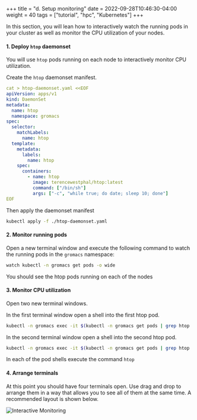 +++
title = "d. Setup monitoring"
date = 2022-09-28T10:46:30-04:00
weight = 40
tags = ["tutorial", "hpc", "Kubernetes"]
+++

In this section, you will lean how to interactively watch the running pods in your cluster as well as monitor the CPU utilization of your nodes.


#### 1. Deploy `htop` daemonset

You will use `htop` pods running on each node to interactively monitor CPU utilization.

Create the `htop` daemonset manifest.

```yaml
cat > htop-daemonset.yaml <<EOF
apiVersion: apps/v1
kind: DaemonSet
metadata:
  name: htop
  namespace: gromacs
spec:
  selector:
    matchLabels:
      name: htop
  template:
    metadata:
      labels:
        name: htop
    spec:
      containers:
        - name: htop
          image: terencewestphal/htop:latest
          command: ["/bin/sh"]
          args: ["-c", "while true; do date; sleep 10; done"]
EOF
```

Then apply the daemonset manifest

```bash
kubectl apply -f ./htop-daemonset.yaml
```

#### 2. Monitor running pods

Open a new terminal window and execute the following command to watch the running pods in the `gromacs` namespace:

```bash
watch kubectl -n gromacs get pods -o wide
```

You should see the htop pods running on each of the nodes

#### 3. Monitor CPU utilization

Open two new terminal windows. 

In the first terminal window open a shell into the first htop pod.

```bash
kubectl -n gromacs exec -it $(kubectl -n gromacs get pods | grep htop | head -n 1 | cut -d ' ' -f 1) -- sh
```

In the second terminal window open a shell into the second htop pod.

```bash
kubectl -n gromacs exec -it $(kubectl -n gromacs get pods | grep htop | head -n 2 | cut -d ' ' -f 1) -- sh
```

In each of the pod shells execute the command `htop`

#### 4. Arrange terminals

At this point you should have four terminals open. Use drag and drop to arrange them in a way that allows you to see all of them at the same time. A recommended layout is shown below.

![Interactive Monitoring](/images/aws-eks/interactive-monitoring.png)
